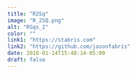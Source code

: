 ```yaml
---
title: "R2Sq"
image: "R_2SQ.png"
alt: "RSqs_2"
color: ""
link1: "https://stabris.com"
link2: "https://github.com/jasonfabris"
date: 2018-01-14T15:48:14-05:00
draft: false
---
```


